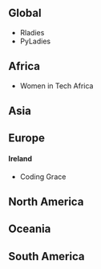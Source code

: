 ## Global 
* Rladies
* PyLadies

## Africa
* Women in Tech Africa

## Asia

## Europe

#### Ireland
* Coding Grace

## North America

## Oceania

## South America
